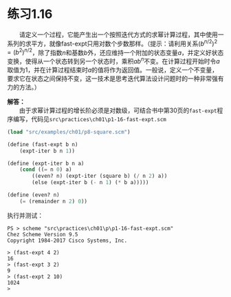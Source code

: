 # 练习1.16
&emsp;&emsp;请定义一个过程，它能产生出一个按照迭代方式的求幂计算过程，其中使用一系列的求平方，就像fast-expt只用对数个步数那样。（提示：请利用关系$(b^{n/2})^2=(b^2)^{n/2}$，除了指数$n$和基数$b$外，还应维持一个附加的状态变量$a$，并定义好状态变换，使得从一个状态转到另一个状态时，乘积$ab^n$不变。在计算过程开始时令$a$取值为1，并在计算过程结束时$a$的值将作为返回值。一般说，定义一个不变量，要求它在状态之间保持不变，这一技术是思考迭代算法设计问题时的一种非常强有力的方法。）  

**解答：**  
&emsp;&emsp;由于求幂计算过程的增长阶必须是对数级，可结合书中第30页的`fast-expt`程序编写，代码见`src\practices\ch01\p1-16-fast-expt.scm`  
```lisp
(load "src/examples/ch01/p8-square.scm")

(define (fast-expt b n)
    (expt-iter b n 1))

(define (expt-iter b n a)
    (cond ((= n 0) a)
        ((even? n) (expt-iter (square b) (/ n 2) a))
        (else (expt-iter b (- n 1) (* b a)))))

(define (even? n)
    (= (remainder n 2) 0))
```
执行并测试：
```shell
PS > scheme "src\practices\ch01\p\p1-16-fast-expt.scm"
Chez Scheme Version 9.5
Copyright 1984-2017 Cisco Systems, Inc.

> (fast-expt 4 2)
16
> (fast-expt 3 2)
9
> (fast-expt 2 10)
1024
>
```
